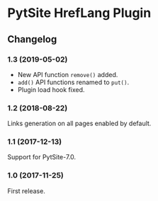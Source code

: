 # PytSite HrefLang Plugin


## Changelog


### 1.3 (2019-05-02)

- New API function `remove()` added.
- `add()` API functions renamed to `put()`.
- Plugin load hook fixed.


### 1.2 (2018-08-22)

Links generation on all pages enabled by default.


### 1.1 (2017-12-13)

Support for PytSite-7.0.


### 1.0 (2017-11-25)

First release.
